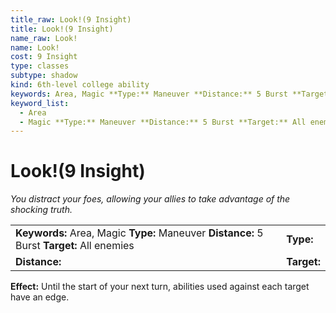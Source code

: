 ```yaml
---
title_raw: Look!(9 Insight)
title: Look!(9 Insight)
name_raw: Look!
name: Look!
cost: 9 Insight
type: classes
subtype: shadow
kind: 6th-level college ability
keywords: Area, Magic **Type:** Maneuver **Distance:** 5 Burst **Target:** All enemies
keyword_list:
  - Area
  - Magic **Type:** Maneuver **Distance:** 5 Burst **Target:** All enemies
---
```


# Look!(9 Insight)

*You distract your foes, allowing your allies to take advantage of the shocking truth.*

|                                                                                            |             |
| :----------------------------------------------------------------------------------------- | :---------- |
| **Keywords:** Area, Magic **Type:** Maneuver **Distance:** 5 Burst **Target:** All enemies | **Type:**   |
| **Distance:**                                                                              | **Target:** |

**Effect:** Until the start of your next turn, abilities used against each target have an edge.
